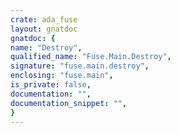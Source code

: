 ```yaml
---
crate: ada_fuse
layout: gnatdoc
gnatdoc: {
name: "Destroy",
qualified_name: "Fuse.Main.Destroy",
signature: "fuse.main.destroy",
enclosing: "fuse.main",
is_private: false,
documentation: "",
documentation_snippet: "",
}
---
```

